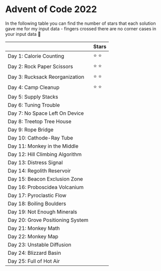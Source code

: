 # Advent of Code 2022

In the following table you can find the number of stars that each solution gave me for my input data - fingers crossed
there are no corner cases in your input data 🤞

|                              | Stars |
|------------------------------|----|
| Day 1: Calorie Counting      | ️⭐ ️⭐️ |
| Day 2: Rock Paper Scissors   | ⭐ ️⭐ |
| Day 3: Rucksack Reorganization| ️⭐ ️⭐ |
| Day 4: Camp Cleanup          |  ⭐ ️⭐ |
| Day 5: Supply Stacks|    |
| Day 6: Tuning Trouble        |    |
| Day 7: No Space Left On Device |    |
| Day 8: Treetop Tree House    |    |
| Day 9: Rope Bridge           |    | 
| Day 10: Cathode-Ray Tube     |    | 
| Day 11: Monkey in the Middle |    |
| Day 12: Hill Climbing Algorithm |    |
| Day 13: Distress Signal |    |
| Day 14: Regolith Reservoir |    |
| Day 15: Beacon Exclusion Zone |    |
| Day 16: Proboscidea Volcanium |    |
| Day 17: Pyroclastic Flow |    |
| Day 18: Boiling Boulders |    |
| Day 19: Not Enough Minerals |    |
| Day 20: Grove Positioning System |    |
| Day 21: Monkey Math  |    |
| Day 22: Monkey Map  |    |
| Day 23: Unstable Diffusion |    |
| Day 24: Blizzard Basin |    |
| Day 25: Full of Hot Air  |    |
